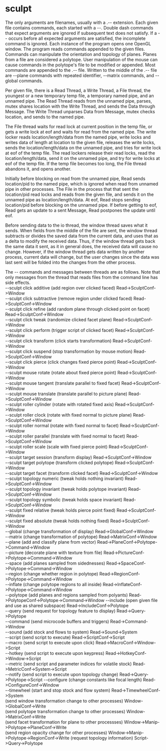 # sculpt

The only arguments are filenames, usually with a .-- extension. Each given file contains commands, each started with a --. Double dash commands that expect arguments are ignored if subsequent text does not satisfy. If a -- occurs before all expected arguments are satisfied, the incomplete command is ignored. Each instance of the program opens one OpenGL window. The program reads commands appended to the given files. Commands can manipulate the orientation and topology of planes. Planes from a file are considered a polytope. User manipulation of the mouse can cause commands in the polytope's file to be modified or appended. Most commands are appended to the .-- file. Written to the middle of the .-- file are --plane commands with repeated identifier, --matrix commands, and --global commands.  

Per given file, there is a Read Thread, a Write Thread, a File thread, the youngest or a new temporary temp file, a temporary named pipe, and an unnamed pipe. The Read Thread reads from the unnamed pipe, parses, mutex shares location with the Write Thread, and sends the Data through Message. The Write Thread unparses Data from Message, mutex checks location, and sends to the named pipe.  

The File thread waits for read lock at current position in the temp file, or gets a write lock at eof and waits for read from the named pipe. The write locker reads location/length/data from the named pipe, write locks and writes data of length at location to the given file, releases the write locks, sends the location/length/data on the unnamed pipe, and tries for write lock at eof of the temp file. The read lockers release their read locks, read the location/length/data, send it on the unnamed pipe, and try for write locks at eof of the temp file. If the temp file becomes too long, the File thread abandons it, and opens another.  

Initially before blocking on read from the unnamed pipe, Read sends location/pid to the named pipe, which is ignored when read from unnamed pipe in other processes. The File in the process that that sent the location/pid read locks and reads from the given file, and sends it on the unnamed pipe as location/length/data. At eof, Read stops sending location/pid before blocking on the unnamed pipe. If before getting to eof, Read gets an update to a sent Message, Read postpones the update until eof.  

Before sending data to the io thread, the window thread saves what it sends. When fields from the middle of the file are sent, the window thread subtracts or divides the saved data from the current data, and uses that as a delta to modify the received data. Thus, if the window thread gets back the same data it sent, as it in general does, the received data will cause no change. However, if the window thread gets data written by another process, current data will change, but the user changes since the data was last sent will be folded into the changes from the other process.  

The -- commands and messages between threads are as follows. Note that only messages from the thread that reads files from the command line has side effects.  
--sculpt click additive (add region over clicked faced) Read->SculptConf->Window  
--sculpt click subtractive (remove region under clicked faced) Read->SculptConf->Window  
--sculpt click refine (add random plane through clicked point on facet) Read->SculptConf->Window  
--sculpt click tweak (randomize clicked facet plane) Read->SculptConf->Window  
--sculpt click perform (trigger script of clicked facet) Read->SculptConf->Window  
--sculpt click transform (click starts transformation) Read->SculptConf->Window  
--sculpt click suspend (stop transformation by mouse motion) Read->SculptConf->Window  
--sculpt click pierce (click changes fixed pierce point) Read->SculptConf->Window  
--sculpt mouse rotate (rotate about fixed pierce point) Read->SculptConf->Window  
--sculpt mouse tangent (translate parallel to fixed facet) Read->SculptConf->Window  
--sculpt mouse translate (translate parallel to picture plane) Read->SculptConf->Window  
--sculpt roller cylinder (rotate with rotated fixed axis) Read->SculptConf->Window  
--sculpt roller clock (rotate with fixed normal to picture plane) Read->SculptConf->Window  
--sculpt roller normal (rotate with fixed normal to facet) Read->SculptConf->Window  
--sculpt roller parallel (translate with fixed normal to facet) Read->SculptConf->Window  
--sculpt roller scale (scale with fixed pierce point) Read->SculptConf->Window  
--sculpt target session (transform display) Read->SculptConf->Window  
--sculpt target polytope (transform clicked polytope) Read->SculptConf->Window  
--sculpt target facet (transform clicked facet) Read->SculptConf->Window  
--sculpt topology numeric (tweak holds nothing invariant) Read->SculptConf->Window  
--sculpt topology invariant (tweak holds polytope invariant) Read->SculptConf->Window  
--sculpt topology symbolic (tweak holds space invariant) Read->SculptConf->Window  
--sculpt fixed relative (tweak holds pierce point fixed) Read->SculptConf->Window  
--sculpt fixed absolute (tweak holds nothing fixed) Read->SculptConf->Window  
--global (change transformation of display) Read->GlobalConf->Window  
--matrix (change transformation of polytope) Read->MatrixConf->Window  
--plane (add and classify plane from vector) Read->PlaneConf->Polytope->Command->Window  
--picture (decorate plane with texture from file) Read->PictureConf->Polytope->Command->Window  
--space (add planes sampled from sidednesses) Read->SpaceConf->Polytope->Command->Window  
--region (change whether region in polytope) Read->RegionConf->Polytope->Command->Window  
--inflate (change polytope regions to all inside) Read->InflateConf->Polytope->Command->Window  
--polytope (add planes and regions sampled from polyants) Read->PolytopeConf->Polytope->Command->Window
--include (open given file and use as shared subspace) Read->IncludeConf->Polytope  
--query (send request for topology feature to display) Read->Query->Polytope  
--command (send microcode buffers and triggers) Read->Command->Window  
--sound (add stock and flows to system) Read->Sound->System  
--script (send script to execute) Read->ScriptConf->Script  
--macro (send script to execute upon click) Read->MacroConf->Window->Script  
--hotkey (send script to execute upon keypress) Read->HotkeyConf->Window->Script  
--metric (send script and parameter indices for volatile stock) Read->MetricConf->System->Script  
--notify (send script to execute upon topology change) Read->Query->Polytope->Script
--configure (change constants like focal length) Read->ConfigureConf->Window  
--timewheel (start and stop stock and flow system) Read->TimewheelConf->System  
(send window transformation change to other processes) Window->GlobalConf->Write  
(send polytope transformation change to other processes) Window->MatrixConf->Write  
(send facet transformation for plane to other processses) Window->Manip->Polytope->PlaneConf->Write  
(send region opacity change for other processes) Window->Manip->Polytope->RegionConf->Write
(request topology information) Script->Query->Polytope  
